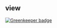 ## view

[![Greenkeeper badge](https://badges.greenkeeper.io/zanjs/view-720.svg)](https://greenkeeper.io/)